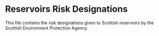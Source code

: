 # Reservoirs Risk Designations
This file contains the risk designations given to Scottish reservoirs by the Scottish Environment Protection Agency. 
